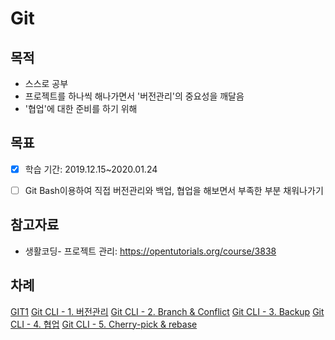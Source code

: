 # Git

## 목적
- 스스로 공부
- 프로젝트를 하나씩 해나가면서 '버전관리'의 중요성을 깨달음
- '협업'에 대한 준비를 하기 위해

## 목표
- [x] 학습 기간: 2019.12.15~2020.01.24
- [ ]  Git Bash이용하여 직접 버전관리와 백업, 협업을 해보면서 부족한 부분 채워나가기


## 참고자료
- 생활코딩- 프로젝트 관리: <https://opentutorials.org/course/3838>

## 차례
[GIT1](https://github.com/Sang-Yeong/Study-Git/blob/master/GIT1.md)
[Git CLI - 1. 버전관리](https://github.com/Sang-Yeong/Study-Git/blob/master/Git%20CLI%20-%201.%20%EB%B2%84%EC%A0%84%EA%B4%80%EB%A6%AC.md)
[Git CLI - 2. Branch & Conflict](https://github.com/Sang-Yeong/Study-Git/blob/master/Git%20CLI%20-%202.%20Branch%20%26%20Conflict.md)
[Git CLI - 3. Backup](https://github.com/Sang-Yeong/Study-Git/blob/master/Git%20CLI%20-%203.%20Backup.md)
[Git CLI - 4. 협업](https://github.com/Sang-Yeong/Study-Git/blob/master/Git%20CLI%20-%204.%20%ED%98%91%EC%97%85.md)
[Git CLI - 5. Cherry-pick & rebase](https://github.com/Sang-Yeong/Study-Git/blob/master/Git%20CLI%20-%205.%20Cherry-pick%20%26%20rebase.md)
